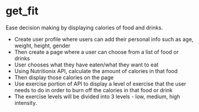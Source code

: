 # get_fit

Ease decision making by displaying calories of food and drinks. 

- Create user profile where users can add their personal info such as age, weight, height, gender
- Then create a page where a user can choose from a list of food or drinks 
- User chooses what they have eaten/what they want to eat
- Using Nutritionix API, calculate the amount of calories in that food
- Then display those calories on the page
- Use exercise portion of API to display a level of exercise that the user needs to do in order to burn off the calories in that food or drink
- The exercise levels will be divided into 3 levels - low, medium, high intensity.
